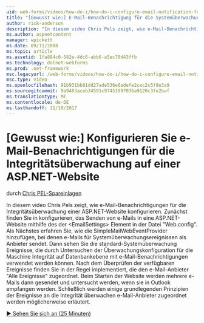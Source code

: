 ```yaml
---
uid: web-forms/videos/how-do-i/how-do-i-configure-email-notification-for-health-monitoring-on-an-aspnet-web-site
title: "[Gewusst wie:] E-Mail-Benachrichtigung für die Systemüberwachung für eine ASP.NET-Website konfigurieren | Microsoft Docs"
author: rick-anderson
description: "In diesem video Chris Pels zeigt, wie e-Mail-Benachrichtigungen für die Integritätsüberwachung einer ASP.NET-Website konfigurieren. Zunächst Informationen Sie zum Konfigurieren des Sendens von e..."
ms.author: aspnetcontent
manager: wpickett
ms.date: 09/11/2008
ms.topic: article
ms.assetid: 1fa884c0-582e-4dc6-abb6-a5ec70d43ffb
ms.technology: dotnet-webforms
ms.prod: .net-framework
msc.legacyurl: /web-forms/videos/how-do-i/how-do-i-configure-email-notification-for-health-monitoring-on-an-aspnet-web-site
msc.type: video
ms.openlocfilehash: 91b931bb81dd27ade536e6edefe2cec2c5f8e3a9
ms.sourcegitcommit: 9a9483aceb34591c97451997036a9120c3fe2baf
ms.translationtype: MT
ms.contentlocale: de-DE
ms.lasthandoff: 11/10/2017
---
```

<a name="how-do-i-configure-email-notification-for-health-monitoring-on-an-aspnet-web-site"></a>[Gewusst wie:] Konfigurieren Sie e-Mail-Benachrichtigungen für die Integritätsüberwachung auf einer ASP.NET-Website
====================
durch [Chris PEL-Spareinlagen](https://twitter.com/chrispels)

In diesem video Chris Pels zeigt, wie e-Mail-Benachrichtigungen für die Integritätsüberwachung einer ASP.NET-Website konfigurieren. Zunächst finden Sie in konfigurieren, das Senden von e-Mails in eine ASP.NET-Website mithilfe des der &lt;EmailSettings&gt; Element in der Datei "Web.config". Als Nächstes erfahren Sie, wie die SimpleMailWebEventProvider hinzufügen, bei denen e-Mails für Systemüberwachungsereignissen als Anbieter sendet. Dann sehen Sie die standard-Systemüberwachung Ereignisse, die durch Untersuchen der Überwachungskonfiguration für die Maschine Integrität auf Datenbankebene mit e-Mail-Benachrichtigungen verwendet werden können. Nach dem Überprüfen der verfügbaren Ereignisse finden Sie in der Regel implementiert, die den e-Mail-Anbieter "Alle Ereignisse" zugeordnet. Beim Starten der Website werden mehrere e-Mails dann gesendet und untersucht werden, wenn sie in Outlook empfangen werden. Schließlich werden einige grundlegenden Prinzipien der Ereignisse an die Integrität überwachen e-Mail-Anbieter zugeordnet werden möglicherweise erläutert.

[&#9654; Sehen Sie sich an (25 Minuten)](https://channel9.msdn.com/Blogs/ASP-NET-Site-Videos/how-do-i-configure-email-notification-for-health-monitoring-on-an-aspnet-web-site)
